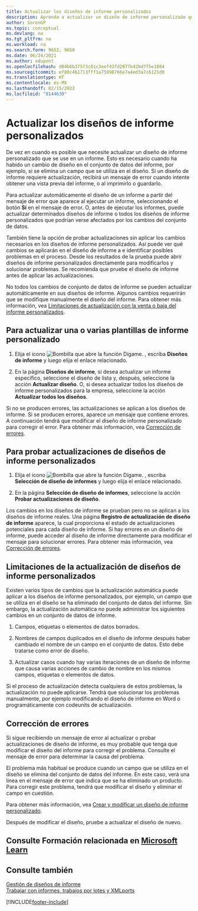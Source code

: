 ```yaml
---
title: Actualizar los diseños de informe personalizados
description: Aprenda a actualizar un diseño de informe personalizado que se utiliza en un informe cuando hay cambios de diseño en el conjunto de datos del informe, por ejemplo.
author: SorenGP
ms.topic: conceptual
ms.devlang: na
ms.tgt_pltfrm: na
ms.workload: na
ms.search.form: 9652, 9650
ms.date: 06/24/2021
ms.author: edupont
ms.openlocfilehash: d04b6b37573c81c3eef43fd2077b42bd7f5e1884
ms.sourcegitcommit: ef80c461713fff1a75998766e7a4ed3a7c6121d0
ms.translationtype: HT
ms.contentlocale: es-MX
ms.lasthandoff: 02/15/2022
ms.locfileid: "8144630"
---
```

# <a name="update-custom-report-layouts"></a>Actualizar los diseños de informe personalizados

De vez en cuando es posible que necesite actualizar un diseño de informe personalizado que se use en un informe. Esto es necesario cuando ha habido un cambio de diseño en el conjunto de datos del informe, por ejemplo, si se elimina un campo que se utiliza en el diseño. Si un diseño de informe requiere actualización, recibirá un mensaje de error cuando intente obtener una vista previa del informe, o al imprimirlo o guardarlo.  

Para actualizar automáticamente el diseño de un informe a partir del mensaje de error que aparece al ejecutar un informe, seleccionando el botón **Sí** en el mensaje de error. O, antes de ejecutar los informes, puede actualizar determinados diseños de informe o todos los diseños de informe personalizados que podrían verse afectados por los cambios del conjunto de datos.  

También tiene la opción de probar actualizaciones sin aplicar los cambios necesarios en los diseños de informe personalizados. Así puede ver qué cambios se aplicarán en el diseño de informe a e identificar posibles problemas en el proceso. Desde los resultados de la prueba puede abrir diseños de informe personalizados directamente para modificarlos y solucionar problemas. Se recomienda que pruebe el diseño de informe antes de aplicar las actualizaciones.  

No todos los cambios de conjunto de datos de informe se pueden actualizar automáticamente en sus diseños de informe. Algunos cambios requerirán que se modifique manualmente el diseño del informe. Para obtener más información, vea [Limitaciones de actualización con la venta o baja del informe personalizados](ui-update-report-layouts.md#UpdateLimitations).  

## <a name="to-update-one-or-more-custom-report-layouts"></a>Para actualizar una o varias plantillas de informe personalizado  

1.  Elija el icono ![Bombilla que abre la función Dígame.](media/ui-search/search_small.png "Dígame qué desea hacer") , escriba **Diseños de informe** y luego elija el enlace relacionado.  

2.  En la página **Diseños de informe**, si desea actualizar un informe específico, seleccione el diseño de lista y, después, seleccione la acción **Actualizar diseño**. O, si desea actualizar todos los diseños de informe personalizados para la empresa, seleccione la acción **Actualizar todos los diseños**.  

Si no se producen errores, las actualizaciones se aplican a los diseños de informe. Si se producen errores, aparece un mensaje que contiene errores. A continuación tendrá que modificar el diseño de informe personalizado para corregir el error. Para obtener más información, vea [Corrección de errores](ui-update-report-layouts.md#FixErrors).  

## <a name="to-test-custom-report-layout-updates"></a>Para probar actualizaciones de diseños de informe personalizados  

1.  Elija el icono ![Bombilla que abre la función Dígame.](media/ui-search/search_small.png "Dígame qué desea hacer") , escriba **Selección de diseño de informes** y luego elija el enlace relacionado.  

2.  En la página **Selección de diseño de informes**, seleccione la acción **Probar actualizaciones de diseño**.  

 Los cambios en los diseños de informe se prueban pero no se aplican a los diseños de informe reales. Una página **Registro de actualización de diseño de informe** aparece, la cual proporciona el estado de actualizaciones potenciales para cada diseño de informe. Si hay errores en un diseño de informe, puede acceder al diseño de informe directamente para modificar el mensaje para solucionar errores. Para obtener más información, vea [Corrección de errores](ui-update-report-layouts.md#FixErrors).  

##  <a name="limitations-of-the-custom-report-layout-update"></a><a name="UpdateLimitations"></a> Limitaciones de la actualización de diseños de informe personalizados  
 Existen varios tipos de cambios que la actualización automática puede aplicar a los diseños de informe personalizados, por ejemplo, un campo que se utiliza en el diseño se ha eliminado del conjunto de datos del informe. Sin embargo, la actualización automática no puede administrar los siguientes cambios en un conjunto de datos de informe.  

1.  Campos, etiquetas o elementos de datos borrados.  

2.  Nombres de campos duplicados en el diseño de informe después haber cambiado el nombre de un campo en el conjunto de datos. Esto debe tratarse como error de diseño.  

3.  Actualizar casos cuando hay varias iteraciones de un diseño de informe que causa varias acciones de cambio de nombre en los mismos campos, etiquetas o elementos de datos.  

 Si el proceso de actualización detecta cualquiera de estos problemas, la actualización no puede aplicarse. Tendrá que solucionar los problemas manualmente, por ejemplo modificando el diseño de informe en Word o programáticamente con codeunits de actualización.  

##  <a name="fixing-errors"></a><a name="FixErrors"></a> Corrección de errores  
 Si sigue recibiendo un mensaje de error al actualizar o probar actualizaciones de diseño de informe, es muy probable que tenga que modificar el diseño del informe para corregir el problema. Consulte el mensaje de error para determinar la causa del problema.  

 El problema más habitual se produce cuando un campo que se utiliza en el diseño se elimina del conjunto de datos del informe. En este caso, verá una línea en el mensaje de error que indica que se ha eliminado un producto. Para corregir este problema, tendrá que modificar el diseño y eliminar el campo en cuestión.  

 Para obtener más información, vea [Crear y modificar un diseño de informe personalizado](ui-how-create-custom-report-layout.md#ModifyCustomLayout).  

Después de modificar el diseño, pruebe a actualizar el diseño de nuevo.  

## <a name="see-related-training-at-microsoft-learn"></a>Consulte Formación relacionada en [Microsoft Learn](/learn/modules/change-documents-dynamics-365-business-central/index)

## <a name="see-also"></a>Consulte también  
 [Gestión de diseños de informe](ui-manage-report-layouts.md)  
 [Trabajar con informes, trabajos por lotes y XMLports](ui-work-report.md)  


[!INCLUDE[footer-include](includes/footer-banner.md)]